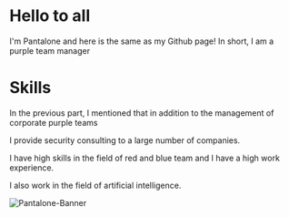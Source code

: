 # Hello to all
I'm Pantalone and here is the same as my Github page!
In short, I am a purple team manager

# Skills
In the previous part, I mentioned that in addition to the management of corporate purple teams

I provide security consulting to a large number of companies.

I have high skills in the field of red and blue team and I have a high work experience.

I also work in the field of artificial intelligence.


![Pantalone-Banner](https://github.com/ThePantalone/ThePantalone/assets/136220691/e597e0db-de2a-4007-bb67-8da9b85eabe1)
